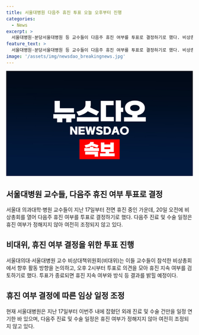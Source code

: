 ```yaml
---
title: 서울대병원 다음주 휴진 투표 오늘 오후부터 진행
categories:
  - News
excerpt: >
  서울대병원·분당서울대병원 등 교수들이 다음주 휴진 여부를 투표로 결정하기로 했다. 비상총회에서 내부 의견 충돌로 휴진 결의가 어려워져 오후 2시부터 투표가 예상된다. 휴진으로 외래 진료, 수술 등에 영향이 미칠 전망이며, 투표 결과는 곧바로 밝혀질 예정이다.
feature_text: >
  서울대병원·분당서울대병원 등 교수들이 다음주 휴진 여부를 투표로 결정하기로 했다. 비상총회에서 내부 의견 충돌로 휴진 결의가 어려워져 오후 2시부터 투표가 예상된다. 휴진으로 외래 진료, 수술 등에 영향이 미칠 전망이며, 투표 결과는 곧바로 밝혀질 예정이다.
image: '/assets/img/newsdao_breakingnews.jpg'
---
```


<p><img src="/assets/img/newsdao_breakingnews.jpg" alt="implanttips 속보" /></p>

<h2 data-ke-size="size26">서울대병원 교수들, 다음주 휴진 여부 투표로 결정</h2>

<p data-ke-size="size16">서울대 의과대학·병원 교수들이 지난 17일부터 전면 휴진 중인 가운데, 20일 오전에 비상총회를 열어 다음주 휴진 여부를 투표로 결정하기로 했다. 다음주 진료 및 수술 일정은 휴진 여부가 정해지지 않아 여전히 조정되지 않고 있다.</p>

<h2 data-ke-size="size26">비대위, 휴진 여부 결정을 위한 투표 진행</h2>

<p data-ke-size="size16">서울대의대·서울대병원 교수 비상대책위원회(비대위)는 이들 교수들이 참석한 비상총회에서 향후 활동 방향을 논의하고, 오후 2시부터 투표로 의견을 모아 휴진 지속 여부를 검토하기로 했다. 투표가 종료되면 휴진 지속 여부와 방식 등 결과를 밝힐 예정이다.</p>

<h2 data-ke-size="size26">휴진 여부 결정에 따른 임상 일정 조정</h2>

<p data-ke-size="size16">현재 서울대병원은 지난 17일부터 이번주 내에 잡혔던 외래 진료 및 수술 건만을 일정 연기한 바 있으며, 다음주 진료 및 수술 일정은 휴진 여부가 정해지지 않아 여전히 조정되지 않고 있다. </p>

